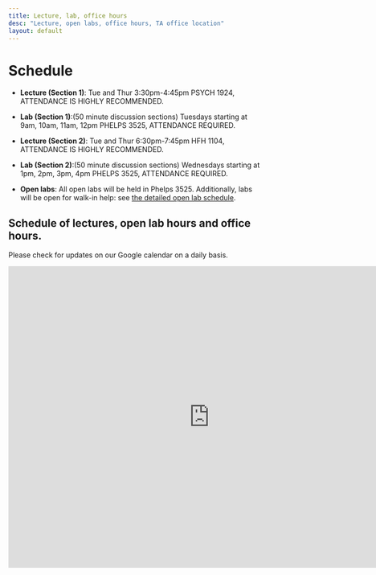 ```yaml
---
title: Lecture, lab, office hours
desc: "Lecture, open labs, office hours, TA office location"
layout: default
---
```


# Schedule <a name="schedule"></a>

* **Lecture (Section 1)**: Tue and Thur 3:30pm-4:45pm PSYCH 1924, ATTENDANCE IS HIGHLY RECOMMENDED.
* **Lab (Section 1)**:(50 minute discussion sections) Tuesdays starting at 9am, 10am, 11am, 12pm PHELPS 3525, ATTENDANCE REQUIRED.
* **Lecture (Section 2)**: Tue and Thur 6:30pm-7:45pm HFH 1104, ATTENDANCE IS HIGHLY RECOMMENDED.
* **Lab (Section 2)**:(50 minute discussion sections) Wednesdays starting at 1pm, 2pm, 3pm, 4pm PHELPS 3525, ATTENDANCE REQUIRED.

* **Open labs**: All open labs will be held in Phelps 3525. Additionally, labs will be open for walk-in help: see [the detailed open lab schedule](/info/cs16_open_lab_hours/).

## Schedule of lectures, open lab hours and office hours.

Please check for updates on our Google calendar on a daily basis.

<iframe src="https://calendar.google.com/calendar/embed?mode=WEEK&amp;height=600&amp;wkst=1&amp;bgcolor=%23FFFFFF&amp;src=ucsb.edu_j2vch03fog4ik0gmt2a4tntt58%40group.calendar.google.com&amp;color=%23182C57&amp;ctz=America%2FLos_Angeles" style="border-width:0" width="800" height="600" frameborder="0" scrolling="no"></iframe>



